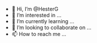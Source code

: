 - 👋 Hi, I’m @HesterG
- 👀 I’m interested in ...
- 🌱 I’m currently learning ...
- 💞️ I’m looking to collaborate on ...
- 📫 How to reach me ...

<!---
HesterG/HesterG is a ✨ special ✨ repository because its `README.md` (this file) appears on your GitHub profile.
You can click the Preview link to take a look at your changes.
--->
